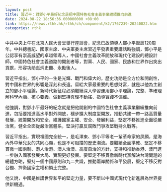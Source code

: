 ```yaml
---
layout: post
title: 習近平：對鄧小平最好紀念是把中國特色社會主義事業繼續推向前進
date: 2024-08-22 18:56:36.000000000 +08:00
link: https://news.rthk.hk/rthk/ch/component/k2/1767239-20240822.htm
categories: rthk
---
```


中共中央上午在北京人民大會堂舉行座談會，紀念已故領導人鄧小平誕辰120周年。中共總書記、國家主席、中央軍委主席習近平發表重要講話時強調，鄧小平是公認享有崇高威望的卓越領導人，中國社會主義改革開放和現代化建設的總設計師，中國特色社會主義道路的開創者等，對黨、人民、國家、民族和世界作出突出貢獻，形容功勛彪炳史冊、永勵後人。

習近平指出，鄧小平的一生是光輝、戰鬥和偉大的。歷史功勛是全方位和開創性，對中國和世界的影響是深刻和長遠。留給大家最重要的思想財富，就是以他為主創立的鄧小平理論。新時代新征程必須繼續深入學習運用鄧小平理論，完整、準確理解科學內涵、核心要義，做到堅持真理不動搖、指導實踐不偏離。

他強調，對鄧小平最好的紀念就是把他開創的中國特色社會主義事業繼續推向前進，包括要推進高水平對外開放，穩步擴大制度型開放，推動共建一帶一路高質量發展，統籌開放和安全，維護國家主權、安全、發展利益，堅定不移推進全面從嚴治黨，健全全面從嚴治黨體系，堅決打贏反腐敗鬥爭攻堅戰持久戰等。

習近平指出，實現祖國完全統一，是毛澤東、鄧小平等老一輩革命家的夙願，是海內外中華兒女的共同心願，也是不可阻擋的歷史潮流。要繼續全面準確、堅定不移貫徹一國兩制、港人治港、澳人治澳、高度自治的方針，支持和推動香港、澳門進一步融入國家發展大局、實現更好發展。要堅定不移貫徹新時代黨解決台灣問題的總體方略，堅持一個中國原則和九二共識，推動兩岸關係和平發展，堅定不移反對台獨、捍衛國家主權和領土完整。

他又說，中國是維護世界和平的堅定力量，要不斷以中國式現代化新進展為世界提供新機遇。
